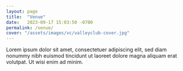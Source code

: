 ```yaml
---
layout: page
title:  "Venue"
date:   2023-09-17 15:03:50 -0700
permalink: /venue/
cover: "/assets/images/vc/valleyclub-cover.jpg"
---
```


Lorem ipsum dolor sit amet, consectetuer adipiscing elit, sed diam nonummy nibh euismod tincidunt ut laoreet dolore magna aliquam erat volutpat. Ut wisi enim ad minim.

